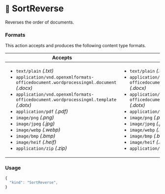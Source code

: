 # <small>:nut_and_bolt:</small> SortReverse

Reverses the order of documents.
   
### Formats

This action accepts and produces the following content type formats.

| Accepts | Produces |
|-----|-----|
|<ul><li>`text/plain` _(.txt)_</li><li>`application/vnd.openxmlformats-officedocument.wordprocessingml.document` _(.docx)_</li><li>`application/vnd.openxmlformats-officedocument.wordprocessingml.template` _(.dotx)_</li><li>`application/pdf` _(.pdf)_</li><li>`image/png` _(.png)_</li><li>`image/jpeg` _(.jpg)_</li><li>`image/webp` _(.webp)_</li><li>`image/bmp` _(.bmp)_</li><li>`image/heif` _(.heif)_</li><li>`application/zip` _(.zip)_</li></ul>|<ul><li>`text/plain` _(.txt)_</li><li>`application/vnd.openxmlformats-officedocument.wordprocessingml.document` _(.docx)_</li><li>`application/vnd.openxmlformats-officedocument.wordprocessingml.template` _(.dotx)_</li><li>`application/pdf` _(.pdf)_</li><li>`image/png` _(.png)_</li><li>`image/jpeg` _(.jpg)_</li><li>`image/webp` _(.webp)_</li><li>`image/bmp` _(.bmp)_</li><li>`image/heif` _(.heif)_</li><li>`application/zip` _(.zip)_</li></ul>|

### Usage

```js
{
  "kind": "SortReverse",
}
```
